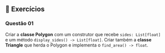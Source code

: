 ## 📝 Exercícios

### Questão 01 

Criar a **classe Polygon** com um construtor que recebe `sides: List[float]` e um método `display_sides() -> List[float]`. Criar também a **classe Triangle** que herda o Polygon e implementa o  `find_area() -> float`.